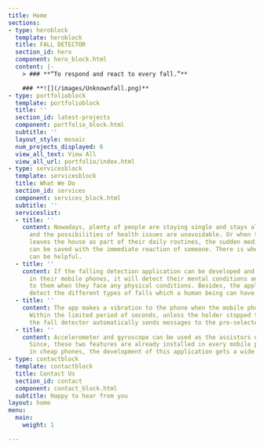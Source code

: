 ```yaml
---
title: Home
sections:
- type: heroblock
  template: heroblock
  title: FALL DETECTOR
  section_id: hero
  component: hero_block.html
  content: |-
    > ### **“To respond and react to every fall.”**

    ### **![](/images/Unknownfall.png)**
- type: portfolioblock
  template: portfolioblock
  title: ''
  section_id: latest-projects
  component: portfolio_block.html
  subtitle: ''
  layout_style: mosaic
  num_projects_displayed: 6
  view_all_text: View All
  view_all_url: portfolio/index.html
- type: servicesblock
  template: servicesblock
  title: What We Do
  section_id: services
  component: services_block.html
  subtitle: ''
  serviceslist:
  - title: ''
    content: Nowadays, plenty of people are staying single and stays alone at home
      and the possibilities of health issues are unavoidable. Or when the partner
      leaves the house as part of their daily routines, the sudden medical problems
      can be saved with the immediate reaction of someone. There is where my application
      can be helpful.
  - title: ''
    content: If the falling detection application can be developed and people installed
      in their mobile phones, it will detect their mental conditions and give warnings
      to them when they face any physical conditions. Besides, the application will
      detect the different types of falls which a human being can have.
  - title: ''
    content: The app makes a vibration to the phone when the mobile phone holder falls.
      Within the limited period of seconds, unless the holder stopped the vibration,
      the fall detector automatically sends messages to the pre-selected contacts.
  - title: ''
    content: Accelerometer and gyroscope can be used as the assistors of this innovation.
      Since, these two features are already installed in every mobile phone, even
      in cheap phones, the development of this application gets a wide reach.
- type: contactblock
  template: contactblock
  title: Contact Us
  section_id: contact
  component: contact_block.html
  subtitle: Happy to hear from you
layout: home
menu:
  main:
    weight: 1

---
```

